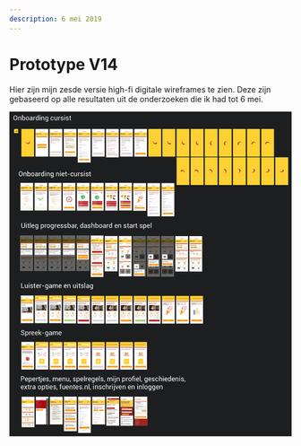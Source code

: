 ```yaml
---
description: 6 mei 2019
---
```


# Prototype V14

Hier zijn mijn zesde versie high-fi digitale wireframes te zien. Deze zijn gebaseerd op alle resultaten uit de onderzoeken die ik had tot 6 mei.

![](../../.gitbook/assets/schermafbeelding-2019-05-18-om-20.43.02.png)

